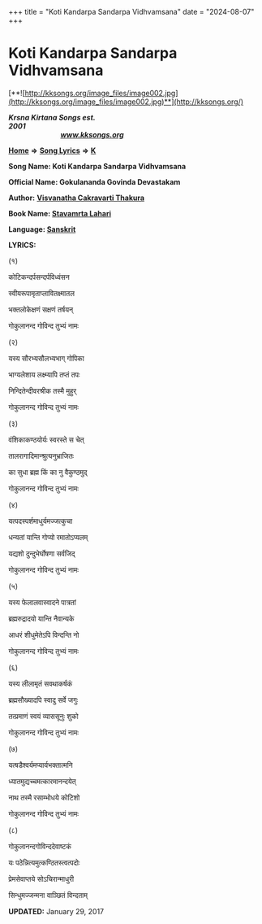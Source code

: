 +++
title = "Koti Kandarpa Sandarpa Vidhvamsana"
date = "2024-08-07"
+++

# Koti Kandarpa Sandarpa Vidhvamsana
[**![http://kksongs.org/image_files/image002.jpg](http://kksongs.org/image_files/image002.jpg)**](http://kksongs.org/)

**_Krsna Kirtana Songs est. 2001_**                                                                                                                                                 **_www.kksongs.org_**

**[Home](http://kksongs.org/)** **⇒** **[Song Lyrics](http://kksongs.org/lyrics.html)** **⇒** **[K](http://kksongs.org/songs/song_k.html)**

**Song Name: Koti Kandarpa Sandarpa Vidhvamsana**

**Official Name: Gokulananda Govinda Devastakam**

**Author:** [**Visvanatha Cakravarti Thakura**](http://kksongs.org/authors/list/vct.html)

**Book Name: [Stavamrta Lahari](http://kksongs.org/authors/literature/stavamrta_lahari.html)**

**Language: [Sanskrit](http://kksongs.org/language/list/sanskrit.html)**

**LYRICS:**

(१)

कोटिकन्दर्पसन्दर्पविध्वंसन

स्वीयरूपामृताप्लावितक्ष्मातल

भक्तलोकेक्षणं सक्षणं तर्षयन्

गोकुलानन्द गोविन्द तुभ्यं नामः

(२)

यस्य सौरभ्यसौलभ्यभाग् गोपिका

भाग्यलेशाय लक्ष्म्यापि तप्तं तपः

निन्दितेन्दीवरश्रीक तस्मै मुहुर्

गोकुलानन्द गोविन्द तुभ्यं नामः

(३)

वंशिकाकण्ठयोर्यः स्वरस्ते स चेत्

तालरागादिमान्श्रुत्यनुभ्राजितः

का सुधा ब्रह्म किं का नु वैकुण्ठमुद्

गोकुलानन्द गोविन्द तुभ्यं नामः

(४)

यत्पदस्पर्शमाधुर्यमज्जत्कुचा

धन्यतां यान्ति गोप्यो रमातोऽप्यलम्

यद्यशो दुन्दुभेर्घोषणा सर्वजिद्

गोकुलानन्द गोविन्द तुभ्यं नामः

(५)

यस्य फेलालवास्वादने पात्रतां

ब्रह्मरुद्रादयो यान्ति नैवान्यके

आधरं शीधुमेतेऽपि विन्दन्ति नो

गोकुलानन्द गोविन्द तुभ्यं नामः

(६)

यस्य लीलामृतं सवथाकर्षकं

ब्रह्मसौख्यादपि स्वादु सर्वे जगुः

तत्प्रमाणं स्वयं व्याससूनुः शुको

गोकुलानन्द गोविन्द तुभ्यं नामः

(७)

यत्षडैश्वर्यमप्यार्यभक्तात्मनि

ध्यातमुद्यच्चमत्कारमानन्दयेत्

नाथ तस्मै रसाम्भोधये कोटिशो

गोकुलानन्द गोविन्द तुभ्यं नामः

(८)

गोकुलानन्दगोविन्ददेवाष्टकं

यः पठेन्नित्यमुत्कण्ठितस्त्वत्पदोः

प्रेमसेवाप्तये सोऽचिरान्माधुरी

सिन्धुमज्जन्मना वाञ्छितं विन्दताम्

**UPDATED:** January 29, 2017